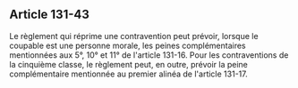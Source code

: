 Article 131-43
----
Le règlement qui réprime une contravention peut prévoir, lorsque le coupable est
une personne morale, les peines complémentaires mentionnées aux 5°, 10° et 11°
de l'article 131-16. Pour les contraventions de la cinquième classe, le
règlement peut, en outre, prévoir la peine complémentaire mentionnée au premier
alinéa de l'article 131-17.
